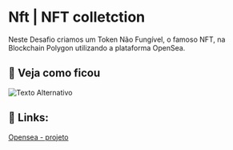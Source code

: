 
# Nft | NFT colletction 
Neste Desafio criamos um Token Não Fungível, o famoso NFT, na Blockchain Polygon utilizando a plataforma OpenSea. 

## 🔎 Veja como ficou

![Texto Alternativo](https://raw.githubusercontent.com/vdsilveira/DIO-Forma-o-web3-fundamentals-/main/Captura%20de%20tela%20de%202023-11-18%2012-11-19.png)

## 🔗 Links:

[Opensea - projeto](https://opensea.io/collection/untitled-collection-3626893228)
